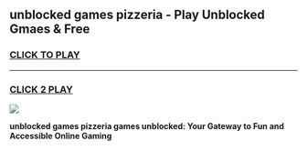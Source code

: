 
## unblocked games pizzeria - Play Unblocked Gmaes & Free
<h3>
<a href="https://premium.freeplayer.one?title=unblocked_games_pizzeria&ref=19F">CLICK TO PLAY</a></h3>
<hr>

<h3>
<a href="https://premium.freeplayer.one?title=unblocked_games_pizzeria&ref=19F">CLICK 2 PLAY</a>
  
</h3>

<a href="https://premium.freeplayer.one?title=unblocked_games_pizzeria&ref=19F/"><img src="https://clearcache.store/games.png"></a>


**unblocked games pizzeria games unblocked: Your Gateway to Fun and Accessible Online Gaming**
